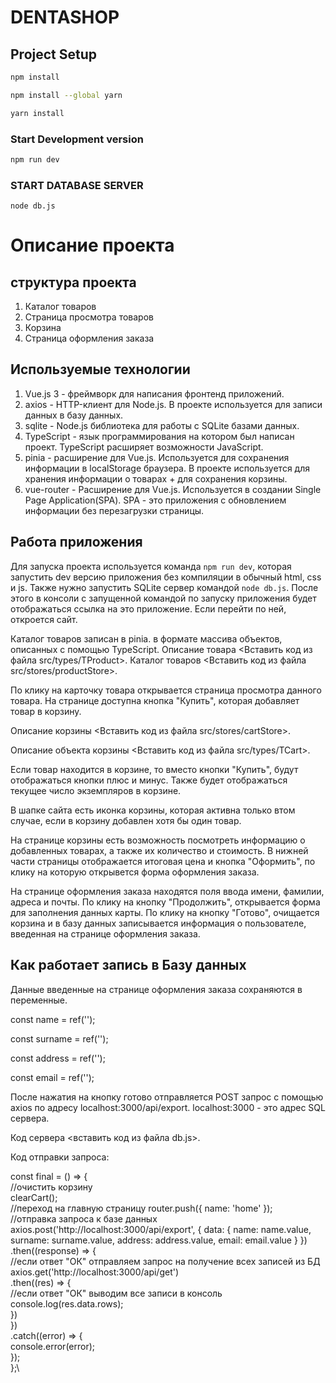 # DENTASHOP

## Project Setup

```sh
npm install
```

```sh
npm install --global yarn
```

```sh
yarn install
```

### Start Development version

```sh
npm run dev
```

### START DATABASE SERVER

```
node db.js
```

# Описание проекта

## структура проекта

1. Каталог товаров
2. Страница просмотра товаров
3. Корзина
4. Страница оформления заказа

## Используемые технологии

1. Vue.js 3 - фреймворк для написания фронтенд приложений.
2. axios - HTTP-клиент для Node.js. В проекте используется для записи данных в базу данных.
3. sqlite - Node.js библиотека для работы с SQLite базами данных.
4. TypeScript - язык программирования на котором был написан проект. TypeScript расширяет возможности JavaScript.
5. pinia - расширение для Vue.js. Используется для сохранения информации в localStorage браузера. В проекте используется для хранения информации о товарах + для сохранения корзины.
6. vue-router - Расширение для Vue.js. Используется в создании Single Page Application(SPA). SPA - это приложения с обновлением информации без перезагрузки страницы.

## Работа приложения

Для запуска проекта используется команда `npm run dev`, которая запустить dev версию приложения без компиляции в обычный html, css и js. Также нужно запустить SQLite сервер командой `node db.js`. После этого в консоли с запущенной командой по запуску приложения будет отображаться ссылка на это приложение. Если перейти по ней, откроется сайт.

Каталог товаров записан в pinia. в формате массива объектов, описанных с помощью TypeScript. Описание товара <Вставить код из файла src/types/TProduct>. Каталог товаров  <Вставить код из файла src/stores/productStore>.

По клику на карточку товара открывается страница просмотра данного товара. На странице доступна кнопка "Купить", которая добавляет товар в корзину.

Описание корзины <Вставить код из файла src/stores/cartStore>.

Описание объекта корзины <Вставить код из файла src/types/TCart>.

Если товар находится в корзине, то вместо кнопки "Купить", будут отображаться кнопки плюс и минус. Также будет отображаться текущее число экземпляров в корзине.

В шапке сайта есть иконка корзины, которая активна только втом случае, если в корзину добавлен хотя бы один товар.

На странице корзины есть возможность посмотреть информацию о добавленных товарах, а также их количество и стоимость. В нижней части страницы отображается итоговая цена и кнопка "Оформить", по клику на которую открывется форма оформления заказа.

На странице оформления заказа находятся поля ввода имени, фамилии, адреса и почты. По клику на кнопку "Продолжить", открывается форма для заполнения данных карты. По клику на кнопку "Готово", очищается корзина и в базу данных записывается информация о пользователе, введенная на странице оформления заказа.

## Как работает запись в Базу данных

Данные введенные на странице оформления заказа сохраняются в переменные.

const name = ref('');

const surname = ref('');

const address = ref('');

const email = ref('');

После нажатия на кнопку готово отправляется POST запрос с помощью axios по адресу localhost:3000/api/export. localhost:3000 - это адрес SQL сервера.

Код сервера <вставить код из файла db.js>.

Код отправки запроса: 

const final = () => {\
//очистить корзину\
clearCart();\
//переход на главную страницу
router.push({ name: 'home' });\
//отправка запроса к базе данных
axios.post('http://localhost:3000/api/export', { data: { name: name.value, surname: surname.value, address: address.value, email: email.value } })\
.then((response) => {\
//если ответ "ОК" отправляем запрос на получение всех записей из БД\
axios.get('http://localhost:3000/api/get')\
.then((res) => {\
//если ответ "ОК" выводим все записи в консоль\
console.log(res.data.rows);\
})\
})\
.catch((error) => {\
console.error(error);\
});\
};\

